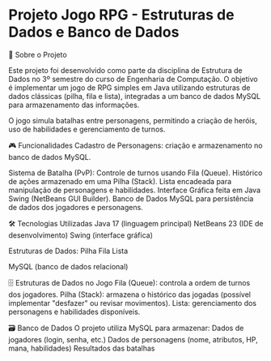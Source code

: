 # Projeto Jogo RPG - Estruturas de Dados e Banco de Dados
📖 Sobre o Projeto

Este projeto foi desenvolvido como parte da disciplina de Estrutura de Dados no 3º semestre do curso de Engenharia de Computação.
O objetivo é implementar um jogo de RPG simples em Java utilizando estruturas de dados clássicas (pilha, fila e lista), integradas a um banco de dados MySQL para armazenamento das informações.

O jogo simula batalhas entre personagens, permitindo a criação de heróis, uso de habilidades e gerenciamento de turnos.

🎮 Funcionalidades
Cadastro de Personagens: criação e armazenamento no banco de dados MySQL.

Sistema de Batalha (PvP):
Controle de turnos usando Fila (Queue).
Histórico de ações armazenado em uma Pilha (Stack).
Lista encadeada para manipulação de personagens e habilidades.
Interface Gráfica feita em Java Swing (NetBeans GUI Builder).
Banco de Dados MySQL para persistência de dados dos jogadores e personagens.

🛠️ Tecnologias Utilizadas
Java 17 (linguagem principal)
NetBeans 23 (IDE de desenvolvimento)
Swing (interface gráfica)

Estruturas de Dados:
Pilha
Fila
Lista

MySQL (banco de dados relacional)

🗄️ Estruturas de Dados no Jogo
Fila (Queue): controla a ordem de turnos dos jogadores.
Pilha (Stack): armazena o histórico das jogadas (possível implementar "desfazer" ou revisar movimentos).
Lista: gerenciamento dos personagens e habilidades disponíveis.

🗃️ Banco de Dados
O projeto utiliza MySQL para armazenar:
Dados de jogadores (login, senha, etc.)
Dados de personagens (nome, atributos, HP, mana, habilidades)
Resultados das batalhas
